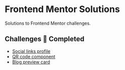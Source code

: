 # Frontend Mentor Solutions

Solutions to Frontend Mentor challenges.

## Challenges 🧩 Completed

- [Social links profile](https://github.com/gopaladhikari/frontend-mentors/tree/main/social-links-profile-main)
- [QR code component](https://github.com/gopaladhikari/frontend-mentors/tree/main/qr-code-component-main)
- [Blog preview card](https://github.com/gopaladhikari/frontend-mentors/tree/main/social-links-profile-main)
